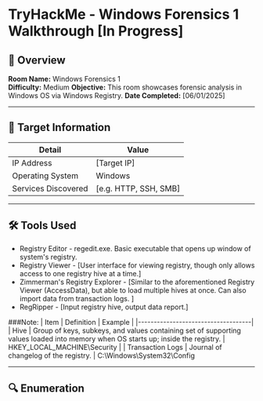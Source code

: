 # TryHackMe - Windows Forensics 1 Walkthrough [In Progress]

## 📘 Overview
**Room Name:** Windows Forensics 1  
**Difficulty:** Medium
**Objective:** This room showcases forensic analysis in Windows OS via Windows Registry.
**Date Completed:** [06/01/2025]

---

## 🎯 Target Information
| Detail        | Value              |
|---------------|--------------------|
| IP Address     | [Target IP]        |
| Operating System |  Windows   |
| Services Discovered | [e.g. HTTP, SSH, SMB] |

---

## 🛠️ Tools Used
- Registry Editor - regedit.exe. Basic executable that opens up window of system's registry. 
- Registry Viewer - [User interface for viewing registry, though only allows access to one registry hive at a time.]
- Zimmerman's Registry Explorer - [Similar to the aforementioned Registry Viewer (AccessData), but able to load multiple hives at once. Can also import data from transaction logs. ]
- RegRipper - [Input registry hive, output data report.]

###Note:
| Item     | Definition    | Example |
|------------------------------------|
| Hive | Group of keys, subkeys, and values containing set of supporting values loaded into memory when OS starts up; inside the registry. | HKEY_LOCAL_MACHINE\Security |
| Transaction Logs | Journal of changelog of the registry. | C:\Windows\System32\Config

---

## 🔍 Enumeration

